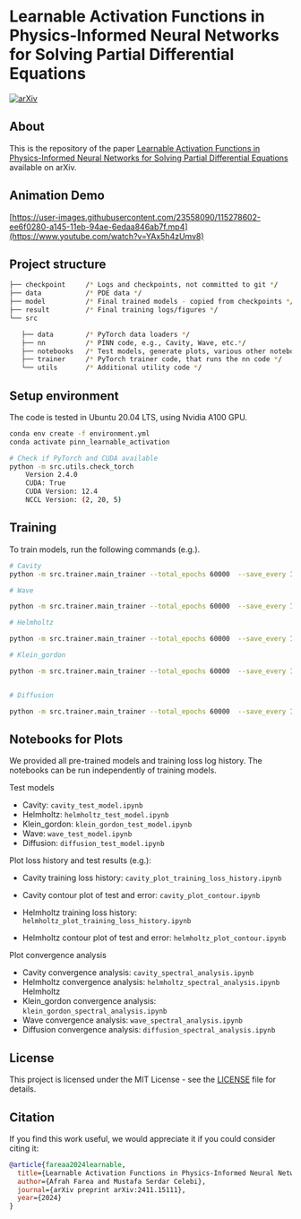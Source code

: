 # Learnable Activation Functions in Physics-Informed Neural Networks for Solving Partial Differential Equations


[![arXiv](https://img.shields.io/badge/arXiv-2411.15111-b31b1b.svg)](https://arxiv.org/abs/2411.15111)


## About

This is the repository of the paper [Learnable Activation Functions in Physics-Informed Neural Networks for Solving Partial Differential Equations](https://arxiv.org/abs/2411.15111) available on arXiv.


## Animation Demo
[https://user-images.githubusercontent.com/23558090/115278602-ee6f0280-a145-11eb-94ae-6edaa846ab7f.mp4](https://www.youtube.com/watch?v=YAx5h4zUmv8)
## Project structure

```bash
├── checkpoint     /* Logs and checkpoints, not committed to git */
├── data           /* PDE data */
├── model          /* Final trained models - copied from checkpoints */
├── result         /* Final training logs/figures */
└── src 

   ├── data        /* PyTorch data loaders */
   ├── nn          /* PINN code, e.g., Cavity, Wave, etc.*/
   ├── notebooks   /* Test models, generate plots, various other notebooks */
   ├── trainer     /* PyTorch trainer code, that runs the nn code */
   └── utils       /* Additional utility code */
```

## Setup environment

The code is tested in Ubuntu 20.04 LTS, using Nvidia A100 GPU.

```bash
conda env create -f environment.yml
conda activate pinn_learnable_activation

# Check if PyTorch and CUDA available
python -m src.utils.check_torch
    Version 2.4.0
    CUDA: True
    CUDA Version: 12.4
    NCCL Version: (2, 20, 5)
```

## Training

To train models, run the following commands (e.g.).

```bash
# Cavity
python -m src.trainer.main_trainer --total_epochs 60000  --save_every 1000 --print_every 1000 --batch_size 128 --log_path ./checkpoints --solver tanh  --problem cavity --weights "[2 , 2 , 2 , 2 , 4 , 0.1]" --network "[3, 300, 300, 300, 3]" --dataset_path ./data/cavity.mat

# Wave

python -m src.trainer.main_trainer --total_epochs 60000  --save_every 1000 --print_every 1000 --batch_size 128 --log_path ./checkpoints --solver tanh --problem wave --weights "[100.0, 100.0, 1.0]" --network "[2, 300, 300, 300, 300, 1]"

# Helmholtz

python -m src.trainer.main_trainer --total_epochs 60000  --save_every 1000 --print_every 1000 --batch_size 128 --log_path ./checkpoints --solver tanh  --problem helmholtz --weights "[10.0, 1.0]" --network "[2, 30, 30, 30, 1]"

# Klein_gordon

python -m src.trainer.main_trainer --total_epochs 60000  --save_every 1000 --print_every 1000 --batch_size 128 --log_path ./checkpoints --solver tanh --problem klein_gordon  --weights  "[50.0, 50.0, 1.0]" --network "[2, 30, 30, 30, 1]"


# Diffusion

python -m src.trainer.main_trainer --total_epochs 60000  --save_every 1000 --print_every 1000 --batch_size 128 --log_path ./checkpoints --solver tanh --problem diffusion  --weights "[10.0, 10.0, 1.0]" --network "[3, 300, 300, 300, 1]"

```
## Notebooks for Plots

We provided all pre-trained models and training loss log history. The notebooks can be run independently of training models.

Test models

- Cavity: `cavity_test_model.ipynb`
- Helmholtz: `helmholtz_test_model.ipynb`
- Klein_gordon: `klein_gordon_test_model.ipynb`
- Wave: `wave_test_model.ipynb`
- Diffusion: `diffusion_test_model.ipynb`

Plot loss history and test results (e.g.):

- Cavity training loss history: `cavity_plot_training_loss_history.ipynb`
- Cavity contour plot of test and error: `cavity_plot_contour.ipynb`

- Helmholtz training loss history: `helmholtz_plot_training_loss_history.ipynb`
- Helmholtz contour plot of test and error: `helmholtz_plot_contour.ipynb`

Plot convergence analysis

- Cavity convergence analysis: `cavity_spectral_analysis.ipynb`
- Helmholtz convergence analysis: `helmholtz_spectral_analysis.ipynb`
  Helmholtz
- Klein_gordon convergence analysis: `klein_gordon_spectral_analysis.ipynb`
- Wave convergence analysis: `wave_spectral_analysis.ipynb`
- Diffusion convergence analysis: `diffusion_spectral_analysis.ipynb`



## License

This project is licensed under the MIT License - see the [LICENSE](LICENSE) file for details.

## Citation

If you find this work useful, we would appreciate it if you could consider citing it:

```bibtex
@article{fareaa2024learnable,
  title={Learnable Activation Functions in Physics-Informed Neural Networks for Solving Partial Differential Equations},
  author={Afrah Farea and Mustafa Serdar Celebi},
  journal={arXiv preprint arXiv:2411.15111},
  year={2024}
}

